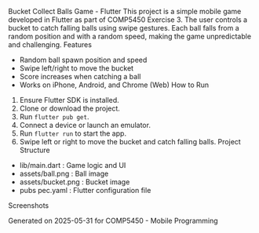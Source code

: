 Bucket Collect Balls Game - Flutter
This project is a simple mobile game developed in Flutter as part of COMP5450 Exercise 3. The user controls a bucket to catch falling balls using swipe gestures. Each ball falls from a random position and with a random speed, making the game unpredictable and challenging.
Features
- Random ball spawn position and speed
- Swipe left/right to move the bucket
- Score increases when catching a ball
- Works on iPhone, Android, and Chrome (Web)
How to Run
1. Ensure Flutter SDK is installed.
2. Clone or download the project.
3. Run `flutter pub get`.
4. Connect a device or launch an emulator.
5. Run `flutter run` to start the app.
6. Swipe left or right to move the bucket and catch falling balls.
Project Structure
- lib/main.dart : Game logic and UI
- assets/ball.png : Ball image
- assets/bucket.png : Bucket image
- pubs
pec.yaml : Flutter configuration file


Screenshots
 
 				 
Generated on 2025-05-31 for COMP5450 - Mobile Programming
